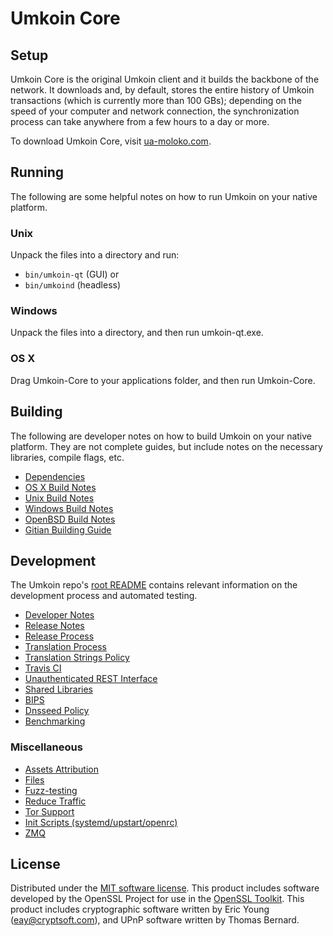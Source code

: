 Umkoin Core
=============

Setup
---------------------
Umkoin Core is the original Umkoin client and it builds the backbone of the network. It downloads and, by default, stores the entire history of Umkoin transactions (which is currently more than 100 GBs); depending on the speed of your computer and network connection, the synchronization process can take anywhere from a few hours to a day or more.

To download Umkoin Core, visit [ua-moloko.com](http://ua-moloko.com/releases/).

Running
---------------------
The following are some helpful notes on how to run Umkoin on your native platform.

### Unix

Unpack the files into a directory and run:

- `bin/umkoin-qt` (GUI) or
- `bin/umkoind` (headless)

### Windows

Unpack the files into a directory, and then run umkoin-qt.exe.

### OS X

Drag Umkoin-Core to your applications folder, and then run Umkoin-Core.

Building
---------------------
The following are developer notes on how to build Umkoin on your native platform. They are not complete guides, but include notes on the necessary libraries, compile flags, etc.

- [Dependencies](dependencies.md)
- [OS X Build Notes](build-osx.md)
- [Unix Build Notes](build-unix.md)
- [Windows Build Notes](build-windows.md)
- [OpenBSD Build Notes](build-openbsd.md)
- [Gitian Building Guide](gitian-building.md)

Development
---------------------
The Umkoin repo's [root README](/README.md) contains relevant information on the development process and automated testing.

- [Developer Notes](developer-notes.md)
- [Release Notes](release-notes.md)
- [Release Process](release-process.md)
- [Translation Process](translation_process.md)
- [Translation Strings Policy](translation_strings_policy.md)
- [Travis CI](travis-ci.md)
- [Unauthenticated REST Interface](REST-interface.md)
- [Shared Libraries](shared-libraries.md)
- [BIPS](bips.md)
- [Dnsseed Policy](dnsseed-policy.md)
- [Benchmarking](benchmarking.md)

### Miscellaneous
- [Assets Attribution](assets-attribution.md)
- [Files](files.md)
- [Fuzz-testing](fuzzing.md)
- [Reduce Traffic](reduce-traffic.md)
- [Tor Support](tor.md)
- [Init Scripts (systemd/upstart/openrc)](init.md)
- [ZMQ](zmq.md)

License
---------------------
Distributed under the [MIT software license](/COPYING).
This product includes software developed by the OpenSSL Project for use in the [OpenSSL Toolkit](https://www.openssl.org/). This product includes
cryptographic software written by Eric Young ([eay@cryptsoft.com](mailto:eay@cryptsoft.com)), and UPnP software written by Thomas Bernard.
